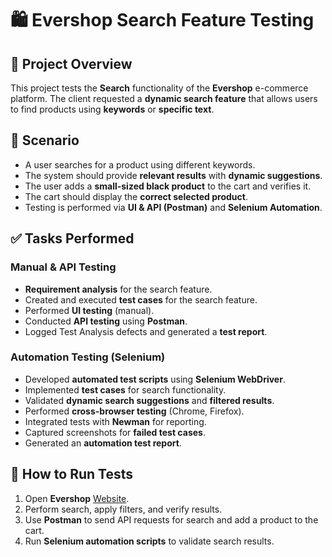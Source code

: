 # 🛍️ Evershop Search Feature Testing  

## 📌 Project Overview  
This project tests the **Search** functionality of the **Evershop** e-commerce platform. The client requested a **dynamic search feature** that allows users to find products using **keywords** or **specific text**.  

## 🔎 Scenario  
- A user searches for a product using different keywords.  
- The system should provide **relevant results** with **dynamic suggestions**.  
- The user adds a **small-sized black product** to the cart and verifies it.  
- The cart should display the **correct selected product**.  
- Testing is performed via **UI & API (Postman)** and **Selenium Automation**.  

## ✅ Tasks Performed  
### **Manual & API Testing**  
- **Requirement analysis** for the search feature.  
- Created and executed **test cases** for the search feature. 
- Performed **UI testing** (manual).  
- Conducted **API testing** using **Postman**.  
- Logged Test Analysis defects and generated a **test report**.  

### **Automation Testing (Selenium)**  
- Developed **automated test scripts** using **Selenium WebDriver**.  
- Implemented **test cases** for search functionality.  
- Validated **dynamic search suggestions** and **filtered results**.  
- Performed **cross-browser testing** (Chrome, Firefox).  
- Integrated tests with **Newman** for reporting.  
- Captured screenshots for **failed test cases**.  
- Generated an **automation test report**.  

## 🚀 How to Run Tests  
1. Open **Evershop** [Website](https://demo.evershop.io/).  
2. Perform search, apply filters, and verify results.  
3. Use **Postman** to send API requests for search and add a product to the cart.  
4. Run **Selenium automation scripts** to validate search results.  
 
